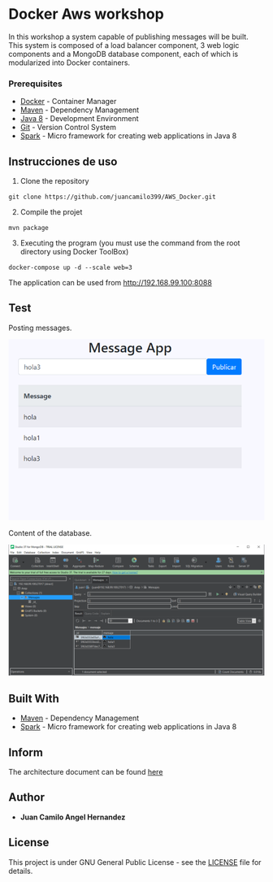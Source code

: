 # Docker Aws workshop

In this workshop a system capable of publishing messages will be built. This system is composed of a load balancer component, 3 web logic components and a MongoDB database component, each of which is modularized into Docker containers.


### Prerequisites

* [Docker](https://www.docker.com/) - Container Manager
* [Maven](https://maven.apache.org/) - Dependency Management
* [Java 8](https://www.oracle.com/co/java/technologies/javase/javase-jdk8-downloads.html) -  Development Environment 
* [Git](https://git-scm.com/) - Version Control System
* [Spark](http://sparkjava.com/) - Micro framework for creating web applications in Java 8


## Instrucciones de uso 

1. Clone the repository

```
git clone https://github.com/juancamilo399/AWS_Docker.git
```

2. Compile the projet

```
mvn package 
```

3. Executing the program (you must use the command from the root directory using Docker ToolBox)

```
docker-compose up -d --scale web=3
```

The application can be used from http://192.168.99.100:8088


## Test

Posting messages.

![img1](img/img1.PNG)


Content of the database.

![img2](img/img2.PNG)


## Built With

* [Maven](https://maven.apache.org/) - Dependency Management
* [Spark](http://sparkjava.com/) - Micro framework for creating web applications in Java 8


## Inform

The architecture document can be found [here](arep5.pdf)


## Author

* **Juan Camilo Angel Hernandez** 


## License

This project is under GNU General Public License - see the [LICENSE](LICENSE) file for details.
